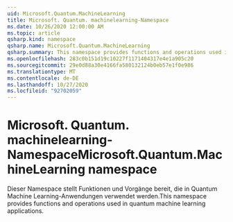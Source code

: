 ```yaml
---
uid: Microsoft.Quantum.MachineLearning
title: Microsoft. Quantum. machinelearning-Namespace
ms.date: 10/26/2020 12:00:00 AM
ms.topic: article
qsharp.kind: namespace
qsharp.name: Microsoft.Quantum.MachineLearning
qsharp.summary: This namespace provides functions and operations used in quantum machine learning applications.
ms.openlocfilehash: 283c0b151d19c10227f1171404317e4e1a905c20
ms.sourcegitcommit: 29e0d88a30e4166fa580132124b0eb57e1f0e986
ms.translationtype: MT
ms.contentlocale: de-DE
ms.lasthandoff: 10/27/2020
ms.locfileid: "92702059"
---
```

# <a name="microsoftquantummachinelearning-namespace"></a><span data-ttu-id="d0a94-102">Microsoft. Quantum. machinelearning-Namespace</span><span class="sxs-lookup"><span data-stu-id="d0a94-102">Microsoft.Quantum.MachineLearning namespace</span></span>

<span data-ttu-id="d0a94-103">Dieser Namespace stellt Funktionen und Vorgänge bereit, die in Quantum Machine Learning-Anwendungen verwendet werden.</span><span class="sxs-lookup"><span data-stu-id="d0a94-103">This namespace provides functions and operations used in quantum machine learning applications.</span></span>

